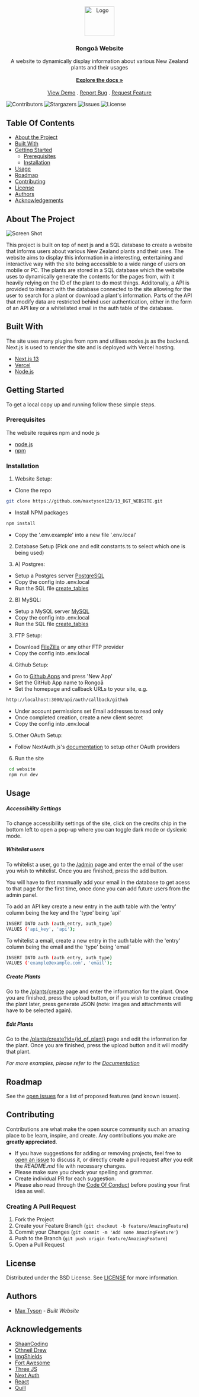 <br/>
<p align="center">
  <a href="https://github.com/maxtyson123/13_DGT_WEBSITE">
    <img src="/website/public/media/images/logo.svg" alt="Logo" width="80" height="80">
  </a>

<h3 align="center">Rongoā Website</h3>

  <p align="center">
    A website to dynamically display information about various New Zealand  plants and their usages
    <br/>
    <br/>
    <a href="https://github.com/maxtyson123/13_DGT_WEBSITE"><strong>Explore the docs »</strong></a>
    <br/>
    <br/>
    <a href="https://13-dgt-website.vercel.app/">View Demo</a>
    .
    <a href="https://github.com/maxtyson123/13_DGT_WEBSITE/issues">Report Bug</a>
    .
    <a href="https://github.com/maxtyson123/13_DGT_WEBSITE/issues">Request Feature</a>
  </p>
</p>

![Contributors](https://img.shields.io/github/contributors/maxtyson123/13_DGT_WEBSITE?color=dark-green) ![Stargazers](https://img.shields.io/github/stars/maxtyson123/13_DGT_WEBSITE?color=dark-green) ![Issues](https://img.shields.io/github/issues/maxtyson123/13_DGT_WEBSITE) ![License](https://img.shields.io/github/license/maxtyson123/13_DGT_WEBSITE?color=dark-green)

## Table Of Contents

* [About the Project](#about-the-project)
* [Built With](#built-with)
* [Getting Started](#getting-started)
  * [Prerequisites](#prerequisites)
  * [Installation](#installation)
* [Usage](#usage)
* [Roadmap](#roadmap)
* [Contributing](#contributing)
* [License](#license)
* [Authors](#authors)
* [Acknowledgements](#acknowledgements)

## About The Project

![Screen Shot](doc/screenshots/about.png)

This project is built on top of next js and a SQL database to create a website that informs users about various New Zealand plants and their uses. The website aims to display this information in a interesting, entertaining and interactive way with the site being accessible to a wide range of users on mobile or PC. The plants are stored in a SQL database which the website uses to dynamically generate the contents for the pages from, with it heavily relying on the ID of the plant to do most things. Additonally,  a API is provided to interact with the database connected to the site allowing for the user to search for a plant or download a plant's information. Parts of the API that modify data are restricted behind user authentication, either in the form of an API key or a whitelisted email in the auth table of the database.

## Built With

The site uses many plugins from npm and utilises nodes.js as the backend. Next.js is used to render the site and is deployed with Vercel hosting.

* [Next.js 13](https://nextjs.org/)
* [Vercel](https://vercel.com/)
* [Node.js](https://nodejs.org/en)

## Getting Started


To get a local copy up and running follow these simple steps.

### Prerequisites

The website requires npm and node js

* [node.js](https://nodejs.org/en)
* [npm](https://docs.npmjs.com/downloading-and-installing-node-js-and-npm)

### Installation

1. Website Setup:
* Clone the repo
```sh
git clone https://github.com/maxtyson123/13_DGT_WEBSITE.git
```
* Install NPM packages
```sh
npm install
```
* Copy the '.env.example' into a new file '.env.local'
2. Database Setup (Pick one and edit constants.ts to select which one is being used)

2. A) Postgres:
* Setup a Postgres server [PostgreSQL](https://www.postgresql.org/)
* Copy the config into .env.local
* Run the SQL file [create_tables](server/postgres_sql/create_tables.sql)

2. B) MySQL:
* Setup a MySQL server [MySQL](https://www.mysql.com/)
* Copy the config into .env.local
* Run the SQL file [create_tables](server/my_sql/create_tables.sql)

3. FTP Setup:
* Download [FileZilla](https://filezilla-project.org/download.php) or any other FTP provider
* Copy the config into .env.local

4. Github Setup:
* Go to [Github Apps](https://github.com/settings/apps) and press 'New App'
* Set the GitHub App name to Rongoā
* Set the homepage and callback URLs to your site, e.g.
```sh
http://localhost:3000/api/auth/callback/github
```
* Under account permissions set Email addresses to read only
* Once completed creation, create a new client secret
* Copy the config into .env.local
5. Other OAuth Setup:
* Follow NextAuth.js's [documentation](https://next-auth.js.org/configuration/providers/oauth) to setup other OAuth providers
6. Run the site
```sh
 cd website
 npm run dev
```

## Usage

##### Accessibility Settings
To change accessibility settings of the site, click on the credits chip in the bottom left to open a pop-up where you can toggle dark mode or dyslexic mode.

##### Whitelist users

To whitelist a user, go to the [/admin](https://13-dgt-website.vercel.app/admin) page and enter the email of the user you wish to whitelist. Once you are finished, press the add button.

You will have to first mannually add your email in the database to get acess to that page for the first time, once done you can add future users from the admin panel.

To add an API key create a new entry in the auth table with the 'entry' column being the key and the 'type' being 'api'
```sh
INSERT INTO auth (auth_entry, auth_type)
VALUES ('api_key', 'api');
```
To whitelist a email, create a new entry in the auth table with the 'entry' column being the email and the 'type' being 'email'
```sh
INSERT INTO auth (auth_entry, auth_type)
VALUES ('example@example.com', 'email');
```

##### Create Plants
Go to the [/plants/create](https://13-dgt-website.vercel.app/plants/create) page and enter the information for the plant. Once you are finished, press the upload button, or if you wish to continue creating the plant later, press generate JSON (note: images and attachments will have to be selected again).

##### Edit Plants
Go to the [/plants/create?id={id_of_plant}](https://13-dgt-website.vercel.app/plants/create) page and edit the information for the plant. Once you are finished, press the upload button and it will modify that plant.


_For more examples, please refer to the [Documentation](https://maxtyson123.github.io/13_DGT_WEBSITE)_

## Roadmap

See the [open issues](https://github.com/maxtyson123/13_DGT_WEBSITE/issues) for a list of proposed features (and known issues).

## Contributing

Contributions are what make the open source community such an amazing place to be learn, inspire, and create. Any contributions you make are **greatly appreciated**.
* If you have suggestions for adding or removing projects, feel free to [open an issue](https://github.com/maxtyson123/13_DGT_WEBSITE/issues/new) to discuss it, or directly create a pull request after you edit the *README.md* file with necessary changes.
* Please make sure you check your spelling and grammar.
* Create individual PR for each suggestion.
* Please also read through the [Code Of Conduct](https://github.com/maxtyson123/13_DGT_WEBSITE/blob/main/CODE_OF_CONDUCT.md) before posting your first idea as well.

### Creating A Pull Request

1. Fork the Project
2. Create your Feature Branch (`git checkout -b feature/AmazingFeature`)
3. Commit your Changes (`git commit -m 'Add some AmazingFeature'`)
4. Push to the Branch (`git push origin feature/AmazingFeature`)
5. Open a Pull Request

## License

Distributed under the BSD License. See [LICENSE](https://github.com/maxtyson123/13_DGT_WEBSITE/blob/main/LICENSE) for more information.

## Authors

* [Max Tyson](https://github.com/maxtyson123/) - *Built Website*

## Acknowledgements

* [ShaanCoding](https://github.com/ShaanCoding/)
* [Othneil Drew](https://github.com/othneildrew/Best-README-Template)
* [ImgShields](https://shields.io/)
* [Fort Awesome](https://www.npmjs.com/package/@fortawesome/free-solid-svg-icons)
* [Three JS](https://www.npmjs.com/package/@react-three/fiber)
* [Next Auth](https://www.npmjs.com/package/next-auth)
* [React](https://github.com/facebook/react)
* [Quill](https://quilljs.com/)
